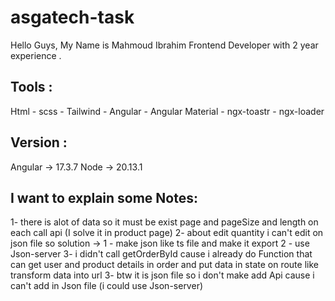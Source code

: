 # asgatech-task

Hello Guys,
My Name is Mahmoud Ibrahim Frontend Developer with 2 year experience .

Tools :
-----
Html - scss - Tailwind - Angular - Angular Material - ngx-toastr - ngx-loader 

Version :
-----

Angular -> 17.3.7
Node -> 20.13.1

I want to explain some Notes: 
----------------------------

1- there is alot of data so it must be exist page and pageSize and length on each call api (I solve it in product page)
2- about edit quantity i can't edit on json file so solution -> 
    1 - make json like ts file and make it export 
    2 - use Json-server 
3- i didn't call getOrderById cause i already do Function that can get user and product details in order and put data in state on route like transform data
    into url 
3- btw it is json file so i don't make add Api cause i can't add in Json file (i could use Json-server)
    
    

 
